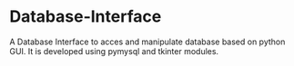 # Database-Interface
A Database Interface to acces and manipulate database based on python GUI. It is developed using pymysql and tkinter modules.
